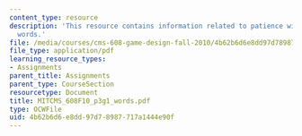 ```yaml
---
content_type: resource
description: 'This resource contains information related to patience with patients:
  words.'
file: /media/courses/cms-608-game-design-fall-2010/4b62b6d6e8dd97d78987717a1444e90f_MITCMS_608F10_p3g1_words.pdf
file_type: application/pdf
learning_resource_types:
- Assignments
parent_title: Assignments
parent_type: CourseSection
resourcetype: Document
title: MITCMS_608F10_p3g1_words.pdf
type: OCWFile
uid: 4b62b6d6-e8dd-97d7-8987-717a1444e90f
---
```

